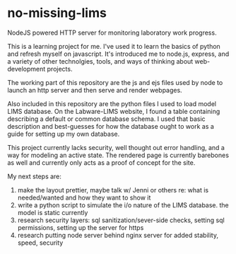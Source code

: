 # no-missing-lims
NodeJS powered HTTP server for monitoring laboratory work progress.

This is a learning project for me. I've used it to learn the basics of python and refresh myself on javascript. It's introduced me to node.js, express, and a variety of other technolgies, tools, and ways of thinking about web-development projects.

The working part of this repository are the js and ejs files used by node to launch an http server and then serve and render webpages.

Also included in this repository are the python files I used to load model LIMS database.
On the Labware-LIMS website, I found a table containing describing a default or common database schema. I used that basic description and best-guesses for how the database ought to work as a guide for setting up my own database.

This project currently lacks security, well thought out error handling, and a way for modeling an active state. The rendered page is currently barebones as well and currently only acts as a proof of concept for the site.

My next steps are:
1. make the layout prettier, maybe talk w/ Jenni or others re: what is needed/wanted and how they want to show it
2. write a python script to simulate the i/o nature of the LIMS database. the model is static currently
3. research security layers: sql sanitization/sever-side checks, setting sql permissions, setting up the server for https
4. research putting node server behind nginx server for added stability, speed, security